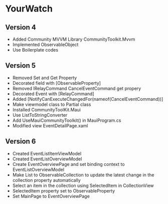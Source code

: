 # YourWatch

## Version 4
- Added Community MVVM Library CommunityToolkit.Mvvm
- Implemented ObservableObject
- Use Boilerplate codes

## Version 5
- Removed Set and Get Property
- Decorated field with [ObservableProperty]
- Removed IRelayCommand CancelEventCommand get propery
- Decorated Event with [RelayCommand]
- Added [NotifyCanExecuteChangedFor(nameof(CancelEventCommand))]
- Make viewmodel class to Partial class
- Installed CommunityToolKit.Maui
- Use ListToStringConverter
- Add UseMauiCommunityToolkit() in MauiProgram.cs
- Modified view EventDetailPage.xaml

## Version 6
- Created EventListItemViewModel
- Created EventListOverviewModel
- Create EventOverviewPage and set binding context to EventListOverviewModel
- Make List to ObservableCollection to update the latest change in the collection property automatically
- Select an item in the collection using SelectedItem in CollectionView
- SelectedItem property set to ObservableProperty
- Set MainPage to EventOverviewPage
